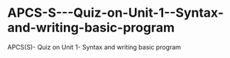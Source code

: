 # APCS-S---Quiz-on-Unit-1--Syntax-and-writing-basic-program
APCS(S)- Quiz on Unit 1- Syntax and writing basic program
